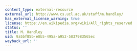 ```yaml
---
content_type: external-resource
external_url: http://www.cs.ucl.ac.uk/staff/m.handley/
has_external_license_warning: true
license: https://en.wikipedia.org/wiki/All_rights_reserved
status: ''
title: M. Handley
uid: 9a5bf85b-e8b5-495a-a952-5837983565ec
wayback_url: ''
---
```

